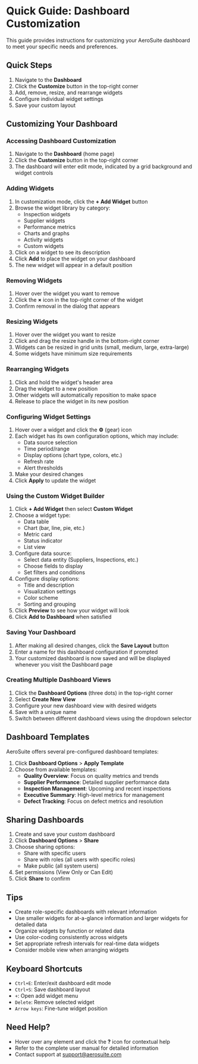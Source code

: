 # Quick Guide: Dashboard Customization

This guide provides instructions for customizing your AeroSuite dashboard to meet your specific
needs and preferences.

## Quick Steps

1. Navigate to the __Dashboard__
2. Click the __Customize__ button in the top-right corner
3. Add, remove, resize, and rearrange widgets
4. Configure individual widget settings
5. Save your custom layout

## Customizing Your Dashboard

### Accessing Dashboard Customization

1. Navigate to the __Dashboard__ (home page)
2. Click the __Customize__ button in the top-right corner
3. The dashboard will enter edit mode, indicated by a grid background and widget controls

### Adding Widgets

1. In customization mode, click the __+ Add Widget__ button
2. Browse the widget library by category:
   - Inspection widgets
   - Supplier widgets
   - Performance metrics
   - Charts and graphs
   - Activity widgets
   - Custom widgets
3. Click on a widget to see its description
4. Click __Add__ to place the widget on your dashboard
5. The new widget will appear in a default position

### Removing Widgets

1. Hover over the widget you want to remove
2. Click the __×__ icon in the top-right corner of the widget
3. Confirm removal in the dialog that appears

### Resizing Widgets

1. Hover over the widget you want to resize
2. Click and drag the resize handle in the bottom-right corner
3. Widgets can be resized in grid units (small, medium, large, extra-large)
4. Some widgets have minimum size requirements

### Rearranging Widgets

1. Click and hold the widget's header area
2. Drag the widget to a new position
3. Other widgets will automatically reposition to make space
4. Release to place the widget in its new position

### Configuring Widget Settings

1. Hover over a widget and click the __⚙️__ (gear) icon
2. Each widget has its own configuration options, which may include:
   - Data source selection
   - Time period/range
   - Display options (chart type, colors, etc.)
   - Refresh rate
   - Alert thresholds
3. Make your desired changes
4. Click __Apply__ to update the widget

### Using the Custom Widget Builder

1. Click __+ Add Widget__ then select __Custom Widget__
2. Choose a widget type:
   - Data table
   - Chart (bar, line, pie, etc.)
   - Metric card
   - Status indicator
   - List view
3. Configure data source:
   - Select data entity (Suppliers, Inspections, etc.)
   - Choose fields to display
   - Set filters and conditions
4. Configure display options:
   - Title and description
   - Visualization settings
   - Color scheme
   - Sorting and grouping
5. Click __Preview__ to see how your widget will look
6. Click __Add to Dashboard__ when satisfied

### Saving Your Dashboard

1. After making all desired changes, click the __Save Layout__ button
2. Enter a name for this dashboard configuration if prompted
3. Your customized dashboard is now saved and will be displayed whenever you visit the Dashboard
page

### Creating Multiple Dashboard Views

1. Click the __Dashboard Options__ (three dots) in the top-right corner
2. Select __Create New View__
3. Configure your new dashboard view with desired widgets
4. Save with a unique name
5. Switch between different dashboard views using the dropdown selector

## Dashboard Templates

AeroSuite offers several pre-configured dashboard templates:

1. Click __Dashboard Options__ > __Apply Template__
2. Choose from available templates:
   - __Quality Overview__: Focus on quality metrics and trends
   - __Supplier Performance__: Detailed supplier performance data
   - __Inspection Management__: Upcoming and recent inspections
   - __Executive Summary__: High-level metrics for management
   - __Defect Tracking__: Focus on defect metrics and resolution

## Sharing Dashboards

1. Create and save your custom dashboard
2. Click __Dashboard Options__ > __Share__
3. Choose sharing options:
   - Share with specific users
   - Share with roles (all users with specific roles)
   - Make public (all system users)
4. Set permissions (View Only or Can Edit)
5. Click __Share__ to confirm

## Tips

- Create role-specific dashboards with relevant information
- Use smaller widgets for at-a-glance information and larger widgets for detailed data
- Organize widgets by function or related data
- Use color-coding consistently across widgets
- Set appropriate refresh intervals for real-time data widgets
- Consider mobile view when arranging widgets

## Keyboard Shortcuts

- `Ctrl+E`: Enter/exit dashboard edit mode
- `Ctrl+S`: Save dashboard layout
- `+`: Open add widget menu
- `Delete`: Remove selected widget
- `Arrow keys`: Fine-tune widget position

## Need Help?

- Hover over any element and click the __?__ icon for contextual help
- Refer to the complete user manual for detailed information
- Contact support at support@aerosuite.com
